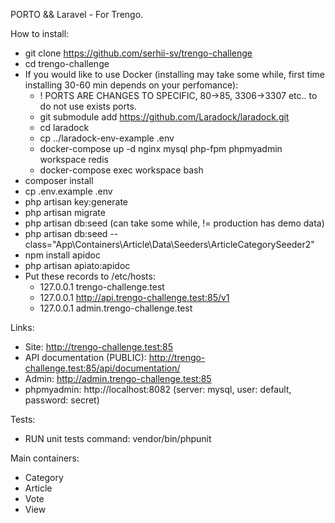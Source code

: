PORTO && Laravel - For Trengo.

How to install:

- git clone https://github.com/serhii-sv/trengo-challenge
- cd trengo-challenge
- If you would like to use Docker (installing may take some while, first time installing 30-60 min depends on your perfomance):
  - ! PORTS ARE CHANGES TO SPECIFIC, 80->85, 3306->3307 etc.. to do not use exists ports.
  - git submodule add https://github.com/Laradock/laradock.git
  - cd laradock
  - cp ../laradock-env-example .env
  - docker-compose up -d nginx mysql php-fpm phpmyadmin workspace redis
  - docker-compose exec workspace bash
- composer install
- cp .env.example .env
- php artisan key:generate
- php artisan migrate
- php artisan db:seed (can take some while, != production has demo data)
- php artisan db:seed --class="App\Containers\Article\Data\Seeders\ArticleCategorySeeder2"
- npm install apidoc
- php artisan apiato:apidoc
- Put these records to /etc/hosts:
  - 127.0.0.1  trengo-challenge.test
  - 127.0.0.1  http://api.trengo-challenge.test:85/v1
  - 127.0.0.1  admin.trengo-challenge.test

Links:

- Site: http://trengo-challenge.test:85
- API documentation (PUBLIC): http://trengo-challenge.test:85/api/documentation/
- Admin: http://admin.trengo-challenge.test:85
- phpmyadmin: http://localhost:8082 (server: mysql, user: default, password: secret)

Tests:

- RUN unit tests command: vendor/bin/phpunit

Main containers:

- Category
- Article
- Vote
- View
